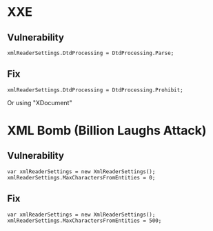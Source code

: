 
# XXE

## Vulnerability

`xmlReaderSettings.DtdProcessing = DtdProcessing.Parse;`

## Fix

`xmlReaderSettings.DtdProcessing = DtdProcessing.Prohibit;`

Or using "XDocument"

# XML Bomb (Billion Laughs Attack)

## Vulnerability

```
var xmlReaderSettings = new XmlReaderSettings();
xmlReaderSettings.MaxCharactersFromEntities = 0;
```

## Fix

```
var xmlReaderSettings = new XmlReaderSettings();
xmlReaderSettings.MaxCharactersFromEntities = 500;
```

